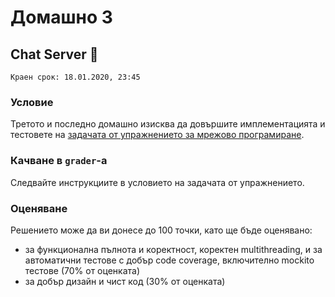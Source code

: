 # Домашно 3

## Chat Server :speech_balloon:

`Краен срок: 18.01.2020, 23:45`

### Условие

Третото и последно домашно изисква да довършите имплементацията и тестовете на [задачата от упражнението за мрежово програмиране](https://github.com/fmi/java-course/tree/master/11-network/lab).

### Качване в `grader`-a

Следвайте инструкциите в условието на задачата от упражнението.

### Оценяване

Решението може да ви донесе до 100 точки, като ще бъде оценявано:

* за функционална пълнота и коректност, коректен multithreading, и за автоматични тестове с добър code coverage, включително mockito тестове (70% от оценката)
* за добър дизайн и чист код (30% от оценката)
